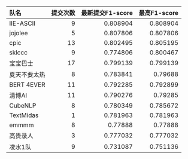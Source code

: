 | 队名         |   提交次数 |   最新提交F1-score |   最高F1-score |
|:-------------|-----------:|-------------------:|---------------:|
| IIE-ASCII    |          9 |           0.808904 |       0.808904 |
| jojolee      |          5 |           0.807806 |       0.807806 |
| cpic         |         13 |           0.802495 |       0.805195 |
| sklccc       |          9 |           0.774806 |       0.800467 |
| 宝宝巴士     |         17 |           0.799139 |       0.799139 |
| 夏天不要太热 |          8 |           0.783841 |       0.79688  |
| BERT 4EVER   |         11 |           0.792285 |       0.792899 |
| 清博AI       |         11 |           0.790276 |       0.79285  |
| CubeNLP      |          8 |           0.780349 |       0.785672 |
| TextMidas    |          1 |           0.781963 |       0.781963 |
| emmmm        |          8 |           0.77888  |       0.77888  |
| 高贵录人     |          3 |           0.777032 |       0.777032 |
| 凌水1队      |          9 |           0.731087 |       0.751136 |